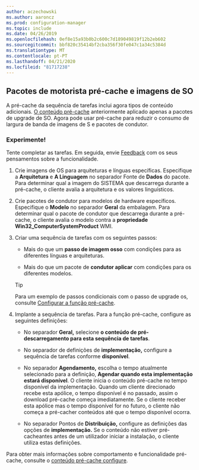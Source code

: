 ```yaml
---
author: aczechowski
ms.author: aaroncz
ms.prod: configuration-manager
ms.topic: include
ms.date: 04/26/2019
ms.openlocfilehash: 0ef8e15a93b0b2c600c7d189049819f12b2eb602
ms.sourcegitcommit: bbf820c35414bf2cba356f30fe047c1a34c5384d
ms.translationtype: MT
ms.contentlocale: pt-PT
ms.lasthandoff: 04/21/2020
ms.locfileid: "81717238"
---
```

## <a name="pre-cache-driver-packages-and-os-images"></a><a name="bkmk_precache"></a>Pacotes de motorista pré-cache e imagens de SO

<!--4224642-->
A pré-cache da sequência de tarefas inclui agora tipos de conteúdo adicionais. [O conteúdo pré-cache](../../../../../osd/deploy-use/create-a-task-sequence-to-upgrade-an-operating-system.md#configure-pre-cache-content) anteriormente aplicado apenas a pacotes de upgrade de SO. Agora pode usar pré-cache para reduzir o consumo de largura de banda de imagens de S e pacotes de condutor.

### <a name="try-it-out"></a>Experimente!

Tente completar as tarefas. Em seguida, envie [Feedback](../../../../understand/find-help.md#product-feedback) com os seus pensamentos sobre a funcionalidade.

1. Crie imagens de OS para arquiteturas e línguas específicas. Especifique a **Arquitetura** e **A Linguagem** no separador Fonte de **Dados** do pacote. Para determinar qual a imagem do SISTEMA que descarrega durante a pré-cache, o cliente avalia a arquitetura e os valores linguísticos.  

2. Crie pacotes de condutor para modelos de hardware específicos. Especifique o **Modelo** no separador **Geral** da embalagem. Para determinar qual o pacote de condutor que descarrega durante a pré-cache, o cliente avalia o modelo contra a **propriedade Win32_ComputerSystemProduct** WMI.  

3. Criar uma sequência de tarefas com os seguintes passos:  

    - Mais do que um **passo de imagem osso** com condições para as diferentes línguas e arquiteturas.  

    - Mais do que um pacote de **condutor aplicar** com condições para os diferentes modelos.  

    > [!Tip]  
    > Para um exemplo de passos condicionais com o passo de upgrade os, consulte [Configurar a função pré-cache](../../../../../osd/deploy-use/create-a-task-sequence-to-upgrade-an-operating-system.md#configure-pre-cache-content).  

4. Implante a sequência de tarefas. Para a função pré-cache, configure as seguintes definições:  

    - No separador **Geral,** selecione **o conteúdo de pré-descarregamento para esta sequência de tarefas**.  

    - No separador de definições de **implementação,** configure a sequência de tarefas conforme **disponível**.  

    - No separador **Agendamento,** escolha o tempo atualmente selecionado para a definição, **Agendar quando esta implementação estará disponível**. O cliente inicia o conteúdo pré-cache no tempo disponível da implementação. Quando um cliente direcionado recebe esta apólice, o tempo disponível é no passado, assim o download pré-cache começa imediatamente. Se o cliente receber esta apólice mas o tempo disponível for no futuro, o cliente não começa a pré-cacher conteúdos até que o tempo disponível ocorra.  

    - No separador Pontos de **Distribuição,** configure as definições das opções de **implementação.** Se o conteúdo não estiver pré-cacheantes antes de um utilizador iniciar a instalação, o cliente utiliza estas definições.  

Para obter mais informações sobre comportamento e funcionalidade pré-cache, consulte o [conteúdo pré-cache configure](../../../../../osd/deploy-use/create-a-task-sequence-to-upgrade-an-operating-system.md#configure-pre-cache-content).
